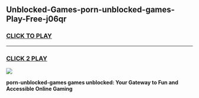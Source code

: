
## Unblocked-Games-porn-unblocked-games-Play-Free-j06qr
<h3>
<a href="https://premium76.site?title=porn-unblocked-games&ref=18A1">CLICK TO PLAY</a></h3>
<hr>

<h3>
<a href="https://premium76.site?title=porn-unblocked-games&ref=18A1">CLICK 2 PLAY</a>
  
</h3>

<a href="https://premium76.site?title=porn-unblocked-games&ref=18A1"><img src="https://clearcache.store/games.png"></a>


**porn-unblocked-games games unblocked: Your Gateway to Fun and Accessible Online Gaming**
